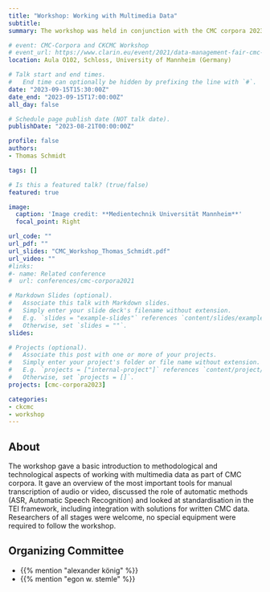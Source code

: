 ```yaml
---
title: "Workshop: Working with Multimedia Data"
subtitle:
summary: The workshop was held in conjunction with the CMC corpora 2023 conference.

# event: CMC-Corpora and CKCMC Workshop
# event_url: https://www.clarin.eu/event/2021/data-management-fair-cmc-corpora
location: Aula O102, Schloss, University of Mannheim (Germany)

# Talk start and end times.
#   End time can optionally be hidden by prefixing the line with `#`.
date: "2023-09-15T15:30:00Z"
date_end: "2023-09-15T17:00:00Z"
all_day: false

# Schedule page publish date (NOT talk date).
publishDate: "2023-08-21T00:00:00Z"

profile: false
authors:
- Thomas Schmidt

tags: []

# Is this a featured talk? (true/false)
featured: true

image:
  caption: 'Image credit: **Medientechnik Universität Mannheim**'
  focal_point: Right

url_code: ""
url_pdf: ""
url_slides: "CMC_Workshop_Thomas_Schmidt.pdf"
url_video: ""
#links:
#- name: Related conference
#  url: conferences/cmc-corpora2021

# Markdown Slides (optional).
#   Associate this talk with Markdown slides.
#   Simply enter your slide deck's filename without extension.
#   E.g. `slides = "example-slides"` references `content/slides/example-slides.md`.
#   Otherwise, set `slides = ""`.
slides:

# Projects (optional).
#   Associate this post with one or more of your projects.
#   Simply enter your project's folder or file name without extension.
#   E.g. `projects = ["internal-project"]` references `content/project/deep-learning/index.md`.
#   Otherwise, set `projects = []`.
projects: [cmc-corpora2023]

categories:
- ckcmc
- workshop
---
```


## About

The workshop gave a basic introduction to methodological and technological
aspects of working with multimedia data as part of CMC corpora. It gave an
overview of the most important tools for manual transcription of audio or
video, discussed the role of automatic methods (ASR, Automatic Speech
Recognition) and looked at standardisation in the TEI framework, including
integration with solutions for written CMC data. Researchers of all stages were
welcome, no special equipment were required to follow the workshop.


## Organizing Committee

* {{% mention "alexander könig" %}}
* {{% mention "egon w. stemle" %}}

